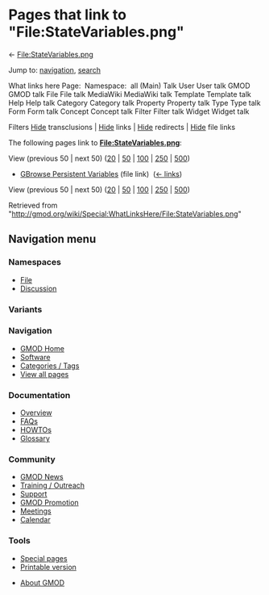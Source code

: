 <div id="mw-page-base" class="noprint">

</div>

<div id="mw-head-base" class="noprint">

</div>

<div id="content" class="mw-body" role="main">

<span id="top"></span>

<div id="mw-js-message" style="display:none;">

</div>



# <span dir="auto">Pages that link to "File:StateVariables.png"</span>

<div id="bodyContent">

<div id="contentSub">

←
[File:StateVariables.png](/wiki/File:StateVariables.png "File:StateVariables.png")

</div>

<div id="jump-to-nav" class="mw-jump">

Jump to: [navigation](#mw-navigation), [search](#p-search)

</div>

<div id="mw-content-text">

What links here Page:  Namespace:  all (Main) Talk User User talk GMOD
GMOD talk File File talk MediaWiki MediaWiki talk Template Template talk
Help Help talk Category Category talk Property Property talk Type Type
talk Form Form talk Concept Concept talk Filter Filter talk Widget
Widget talk

Filters
[Hide](/mediawiki/index.php?title=Special:WhatLinksHere/File:StateVariables.png&hidetrans=1 "Special:WhatLinksHere/File:StateVariables.png")
transclusions \|
[Hide](/mediawiki/index.php?title=Special:WhatLinksHere/File:StateVariables.png&hidelinks=1 "Special:WhatLinksHere/File:StateVariables.png")
links \|
[Hide](/mediawiki/index.php?title=Special:WhatLinksHere/File:StateVariables.png&hideredirs=1 "Special:WhatLinksHere/File:StateVariables.png")
redirects \|
[Hide](/mediawiki/index.php?title=Special:WhatLinksHere/File:StateVariables.png&hideimages=1 "Special:WhatLinksHere/File:StateVariables.png")
file links

The following pages link to
**[File:StateVariables.png](/wiki/File:StateVariables.png "File:StateVariables.png")**:

View (previous 50 \| next 50)
([20](/mediawiki/index.php?title=Special:WhatLinksHere/File:StateVariables.png&limit=20 "Special:WhatLinksHere/File:StateVariables.png")
\|
[50](/mediawiki/index.php?title=Special:WhatLinksHere/File:StateVariables.png&limit=50 "Special:WhatLinksHere/File:StateVariables.png")
\|
[100](/mediawiki/index.php?title=Special:WhatLinksHere/File:StateVariables.png&limit=100 "Special:WhatLinksHere/File:StateVariables.png")
\|
[250](/mediawiki/index.php?title=Special:WhatLinksHere/File:StateVariables.png&limit=250 "Special:WhatLinksHere/File:StateVariables.png")
\|
[500](/mediawiki/index.php?title=Special:WhatLinksHere/File:StateVariables.png&limit=500 "Special:WhatLinksHere/File:StateVariables.png"))

- [GBrowse Persistent
  Variables](/wiki/GBrowse_Persistent_Variables "GBrowse Persistent Variables")
  (file link) ‎ <span class="mw-whatlinkshere-tools">([←
  links](/mediawiki/index.php?title=Special:WhatLinksHere&target=GBrowse+Persistent+Variables "Special:WhatLinksHere"))</span>

View (previous 50 \| next 50)
([20](/mediawiki/index.php?title=Special:WhatLinksHere/File:StateVariables.png&limit=20 "Special:WhatLinksHere/File:StateVariables.png")
\|
[50](/mediawiki/index.php?title=Special:WhatLinksHere/File:StateVariables.png&limit=50 "Special:WhatLinksHere/File:StateVariables.png")
\|
[100](/mediawiki/index.php?title=Special:WhatLinksHere/File:StateVariables.png&limit=100 "Special:WhatLinksHere/File:StateVariables.png")
\|
[250](/mediawiki/index.php?title=Special:WhatLinksHere/File:StateVariables.png&limit=250 "Special:WhatLinksHere/File:StateVariables.png")
\|
[500](/mediawiki/index.php?title=Special:WhatLinksHere/File:StateVariables.png&limit=500 "Special:WhatLinksHere/File:StateVariables.png"))

</div>

<div class="printfooter">

Retrieved from
"<http://gmod.org/wiki/Special:WhatLinksHere/File:StateVariables.png>"

</div>

<div id="catlinks" class="catlinks catlinks-allhidden">

</div>

<div class="visualClear">

</div>

</div>

</div>

<div id="mw-navigation">

## Navigation menu

<div id="mw-head">



<div id="left-navigation">

<div id="p-namespaces" class="vectorTabs" role="navigation"
aria-labelledby="p-namespaces-label">

### Namespaces

- <span id="ca-nstab-image"><a href="/wiki/File:StateVariables.png" accesskey="c"
  title="View the file page [c]">File</a></span>
- <span id="ca-talk"><a
  href="/mediawiki/index.php?title=File_talk:StateVariables.png&amp;action=edit&amp;redlink=1"
  accesskey="t"
  title="Discussion about the content page [t]">Discussion</a></span>

</div>

<div id="p-variants" class="vectorMenu emptyPortlet" role="navigation"
aria-labelledby="p-variants-label">

### 

### Variants[](#)

<div class="menu">

</div>

</div>

</div>





</div>

</div>

</div>

<div id="mw-panel">

<div id="p-logo" role="banner">

<a href="/wiki/Main_Page"
style="background-image: url(http://gmod.org/images/GMOD-cogs.png);"
title="Visit the main page"></a>

</div>

<div id="p-Navigation" class="portal" role="navigation"
aria-labelledby="p-Navigation-label">

### Navigation

<div class="body">

- <span id="n-GMOD-Home">[GMOD Home](/wiki/Main_Page)</span>
- <span id="n-Software">[Software](/wiki/GMOD_Components)</span>
- <span id="n-Categories-.2F-Tags">[Categories /
  Tags](/wiki/Categories)</span>
- <span id="n-View-all-pages">[View all
  pages](/wiki/Special:AllPages)</span>

</div>

</div>

<div id="p-Documentation" class="portal" role="navigation"
aria-labelledby="p-Documentation-label">

### Documentation

<div class="body">

- <span id="n-Overview">[Overview](/wiki/Overview)</span>
- <span id="n-FAQs">[FAQs](/wiki/Category:FAQ)</span>
- <span id="n-HOWTOs">[HOWTOs](/wiki/Category:HOWTO)</span>
- <span id="n-Glossary">[Glossary](/wiki/Glossary)</span>

</div>

</div>

<div id="p-Community" class="portal" role="navigation"
aria-labelledby="p-Community-label">

### Community

<div class="body">

- <span id="n-GMOD-News">[GMOD News](/wiki/GMOD_News)</span>
- <span id="n-Training-.2F-Outreach">[Training /
  Outreach](/wiki/Training_and_Outreach)</span>
- <span id="n-Support">[Support](/wiki/Support)</span>
- <span id="n-GMOD-Promotion">[GMOD
  Promotion](/wiki/GMOD_Promotion)</span>
- <span id="n-Meetings">[Meetings](/wiki/Meetings)</span>
- <span id="n-Calendar">[Calendar](/wiki/Calendar)</span>

</div>

</div>

<div id="p-tb" class="portal" role="navigation"
aria-labelledby="p-tb-label">

### Tools

<div class="body">

- <span id="t-specialpages"><a href="/wiki/Special:SpecialPages" accesskey="q"
  title="A list of all special pages [q]">Special pages</a></span>
- <span id="t-print"><a
  href="/mediawiki/index.php?title=Special:WhatLinksHere/File:StateVariables.png&amp;printable=yes"
  rel="alternate" accesskey="p"
  title="Printable version of this page [p]">Printable version</a></span>

</div>

</div>

</div>

</div>

<div id="footer" role="contentinfo">

- <span id="footer-places-about">[About
  GMOD](/wiki/GMOD:About "GMOD:About")</span>

<!-- -->






</div>
